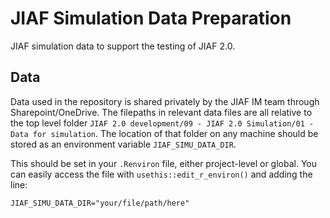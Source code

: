 # JIAF Simulation Data Preparation

JIAF simulation data to support the testing of JIAF 2.0.

## Data

Data used in the repository is shared privately by the JIAF IM team through Sharepoint/OneDrive. The filepaths in relevant data files are all relative to the top level folder 
`JIAF 2.0 development/09 - JIAF 2.0 Simulation/01 - Data for simulation`. The location of that folder on any machine should be stored as an environment variable `JIAF_SIMU_DATA_DIR`.

This should be set in your `.Renviron` file, either project-level or global. You can easily access the file with `usethis::edit_r_environ()` and adding the line:

```
JIAF_SIMU_DATA_DIR="your/file/path/here"
```
